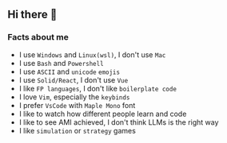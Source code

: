 ## Hi there 👋
### Facts about me
- I use `Windows` and `Linux(wsl)`, I don't use `Mac`
- I use `Bash` and `Powershell`
- I use `ASCII` and `unicode` `emojis`
- I use `Solid/React`, I don't use `Vue`
- I like `FP languages`, I don't like `boilerplate code`
- I love `Vim`, especially the `keybinds`
- I prefer `VsCode` with `Maple Mono` font
- I like to watch how different people learn and code
- I like to see AMI achieved, I don't think LLMs is the right way
- I like `simulation` or `strategy` games
<!--
**AetherealFlux/AetherealFlux** is a ✨ _special_ ✨ repository because its `README.md` (this file) appears on your GitHub profile.

Here are some ideas to get you started:

- 🔭 I’m currently working on ...
- 🌱 I’m currently learning ...
- 👯 I’m looking to collaborate on ...
- 🤔 I’m looking for help with ...
- 💬 Ask me about ...
- 📫 How to reach me: ...
- 😄 Pronouns: ...
- ⚡ Fun fact: ...
-->
